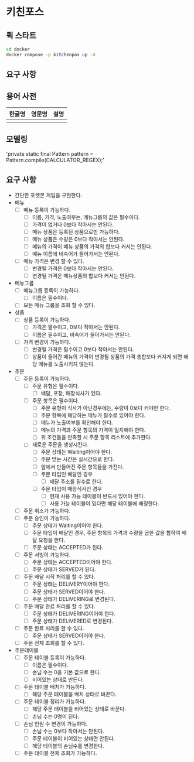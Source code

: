 # 키친포스

## 퀵 스타트

```sh
cd docker
docker compose -p kitchenpos up -d
```

## 요구 사항

## 용어 사전

| 한글명 | 영문명 | 설명 |
| --- | --- | --- |
|  |  |  |

## 모델링

'private static final Pattern pattern = Pattern.compile(CALCULATOR_REGEX);'

## 요구 사항

- 간단한 포켓몬 게임을 구현한다.
- 메뉴
  - [ ] 메뉴 등록이 가능하다.
    - [ ] 이름, 가격, 노출여부는, 메뉴그룹의 값은 필수이다.
    - [ ] 가격이 없거나 0보다 작아서는 안된다.
    - [ ] 메뉴 상품은 등록된 상품으로만 가능하다.
    - [ ] 메뉴 상품은 수량은 0보다 작아서는 안된다.
    - [ ] 메뉴의 가격이 메뉴 상품의 가격의 합보다 커서는 안된다.
    - [ ] 메뉴 이름에 비속어가 들어가서는 안된다.
  - [ ] 메뉴 가격은 변경 할 수 있다.
    - [ ] 변경될 가격은 0보다 작아서는 안된다.
    - [ ] 변경될 가격은 메뉴상품의 합보다 커서는 안된다.
- 메뉴그룹
  - [ ] 메뉴그룹 등록이 가능하다.
    - [ ] 이름은 필수이다.
  - [ ] 모든 메뉴 그룹을 조회 할 수 있다.
- 상품
  - [ ] 상품 등록이 가능하다.
    - [ ] 가격은 팔수이고, 0보다 작아서는 안된다.
    - [ ] 이름은 필수이고, 비속어가 들어가서는 안된다.
  - [ ] 가격 변경이 가능하다.
    - [ ] 변경될 가격은 필수이고 0보다 작아서는 안된다.
    - [ ] 상품이 들어간 메뉴의 가격이 변경될 상품의 가격 총합보다 커지게 되면 해당 메뉴를 노출시키지 않는다.
- 주문
  - [ ] 주문 등록이 가능하다.
    - [ ] 주문 유형은 필수이다.
      -[ ] 배달, 포장, 매장식사가 있다.
    - [ ] 주문 항목은 필수이다.
      - [ ] 주문 유형이 식사가 아닌경우에는, 수량이 0보다 커야만 한다.
      - [ ] 주문 항목에 해당하는 메뉴가 필수로 있어야 한다.
      - [ ] 메뉴가 노출여부를 확인해야 한다.
      - [ ] 메뉴의 가격과 주문 항목의 가격이 일치해야 한다.
      - [ ] 위 조건들을 만족할 시 주문 항목 리스트에 추가한다.
    - [ ] 새로운 주문을 생성시킨다.
      - [ ] 주문 상태는 Waiting이어야 한다.
      - [ ] 주문 받는 시간은 실시간으로 한다.
      - [ ] 앞에서 만들어진 주문 항목들을 가진다.
      - [ ] 주문 타입인 배달인 경우
        - [ ] 배달 주소를 필수로 한다.
      - [ ] 주문 타입이 매장식사인 경우
        - [ ] 현재 사용 가능 테이블이 반드시 있어야 한다.
        - [ ] 사용 가능 테이블이 있다면 해당 테이블에 배정한다.
  - [ ] 주문 취소가 가능하다.
  - [ ] 주문 승인이 가능하다.
    - [ ] 주문 상태가 Waiting이어야 한다.
    - [ ] 주문 타입이 배달인 경우, 주문 항목의 가격과 수량을 곱한 값을 합하여 배달 요청을 한다.
    - [ ] 주문 상태는 ACCEPTED가 된다.
  - [ ] 주문 서빙이 가능하다.
    - [ ] 주문 상태는 ACCEPTED이어야 한다.
    - [ ] 주문 상태가 SERVED가 된다.
  - [ ] 주문 배달 시작 처리를 할 수 있다.
    - [ ] 주문 상태는 DELIVERY이어야 한다.
    - [ ] 주문 상태가 SERVED이어야 한다.
    - [ ] 주문 상태가 DELIVERING로 변경된다.
  - [ ] 주문 배달 완료 처리를 할 수 있다.
    - [ ] 주문 상태가 DELIVERING이어야 한다.
    - [ ] 주문 상태가 DELIVERED로 변경된다.
  - [ ] 주문 완료 처리를 할 수 있다.
    - [ ] 주문 상태가 SERVED이어야 한다.
  - [ ] 주문 전체 조회를 할 수 있다.
- 주문테이블
  - [ ] 주문 테이블 등록이 가능하다.
    - [ ] 이름은 필수이다.
    - [ ] 손님 수는 0을 기본 값으로 한다.
    - [ ] 비어있는 상태로 만든다.
  - [ ] 주문 테이블 배치가 가능하다.
    - [ ] 해당 주문 테이블을 배치 상태로 바꾼다.
  - [ ] 주문 테이블 정리가 가능하다.
    - [ ] 해당 주문 테이블을 비어있는 상태로 바꾼다.
    - [ ] 손님 수는 0명이 된다.
  - [ ] 손님 인원 수 변경이 가능하다.
    - [ ] 손님 수는 0보다 작아서는 안된다.
    - [ ] 주문 테이블이 비어있는 상태면 안된다.
    - [ ] 해당 테이블의 손님수를 변경한다.
  - [ ] 주문 테이블 전체 조회가 가능하다.